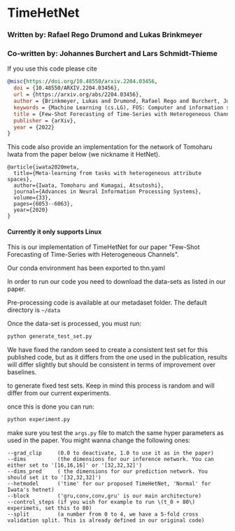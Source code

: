 
# TimeHetNet
### Written by: Rafael Rego Drumond and Lukas Brinkmeyer
### Co-written by: Johannes Burchert and Lars Schmidt-Thieme

If you use this code please cite
```bibtex
@misc{https://doi.org/10.48550/arxiv.2204.03456,
  doi = {10.48550/ARXIV.2204.03456},
  url = {https://arxiv.org/abs/2204.03456},
  author = {Brinkmeyer, Lukas and Drumond, Rafael Rego and Burchert, Johannes and Schmidt-Thieme, Lars},
  keywords = {Machine Learning (cs.LG), FOS: Computer and information sciences, FOS: Computer and information sciences, 68},
  title = {Few-Shot Forecasting of Time-Series with Heterogeneous Channels},
  publisher = {arXiv},
  year = {2022}
}
```

This code also provide an implementation for the network of Tomoharu Iwata from the paper below (we nickname it HetNet).
```
@article{iwata2020meta,
  title={Meta-learning from tasks with heterogeneous attribute spaces},
  author={Iwata, Tomoharu and Kumagai, Atsutoshi},
  journal={Advances in Neural Information Processing Systems},
  volume={33},
  pages={6053--6063},
  year={2020}
}
```

####  Currently it only supports Linux

This is our implementation of TimeHetNet for our paper "Few-Shot Forecasting of Time-Series with Heterogeneous Channels".

Our conda environment has been exported to thn.yaml

In order to run our code you need to download the data-sets as listed in our paper.

Pre-processing code is available at our metadaset folder. The default directory is ``~/data``

Once the data-set is processed, you must run:
```bash
python generate_test_set.py
```

We have fixed the random seed to create a consistent test set for this published code, but as it differs from the one used in the publication, results will differ slightly but should be consistent in terms of improvement over baselines.

to generate fixed test sets. Keep in mind this process is random and will differ from our current experiments.

once this is done you can run:

```bash
python experiment.py
```
make sure you test the ``args.py`` file to match the same hyper parameters as used in the paper. You might wanna change the following ones:

```
--grad_clip     (0.0 to deactivate, 1.0 to use it as in the paper)
--dims          (the dimensions for our inference network. You can either set to '[16,16,16]' or '[32,32,32]')
--dims_pred     ( the dimensions for our prediction network. You should set it to '[32,32,32]')
--hetmodel      ('time' for our proposed TimeHetNet, 'Normal' for Iwata's hetnet)
--block         ('gru,conv,conv,gru' is our main architecture)
--control_steps (if you wish for example to run \(t_0 + 80\) experimets, set this to 80)
--split         (a number from 0 to 4, we have a 5-fold cross validation split. This is already defined in our original code)
```


